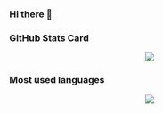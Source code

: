 ### Hi there 👋

<!--
**whutBing/whutBing** is a ✨ _special_ ✨ repository because its `README.md` (this file) appears on your GitHub profile.

Here are some ideas to get you started:

- 🔭 I’m currently working on ...
- 🌱 I’m currently learning ...
- 👯 I’m looking to collaborate on ...
- 🤔 I’m looking for help with ...
- 💬 Ask me about ...
- 📫 How to reach me: ...
- 😄 Pronouns: ...
- ⚡ Fun fact: ...
-->
### GitHub Stats Card
<div align="center"> <img src="https://github-readme-stats.vercel.app/api?username=whutBing&show_icons=true&theme=tokyonight" /> </div>

### Most used languages
<div align="center"> <img src="https://github-readme-stats.vercel.app/api/top-langs/?username=whutBing" /> </div>



